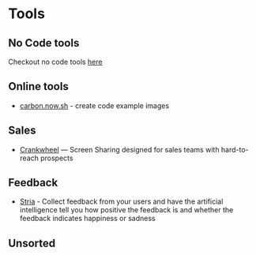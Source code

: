# Tools

## No Code tools
Checkout no code tools [here](../nocode/)

## Online tools
- [carbon.now.sh](https://carbon.now.sh/) - create code example images

## Sales
- [Crankwheel](https://crankwheel.com/) — Screen Sharing designed for sales teams with hard-to-reach prospects

## Feedback
- [Stria](https://stria.co/) - Collect feedback from your users and have the artificial intelligence tell you how positive the feedback is and whether the feedback indicates happiness or sadness
## Unsorted

